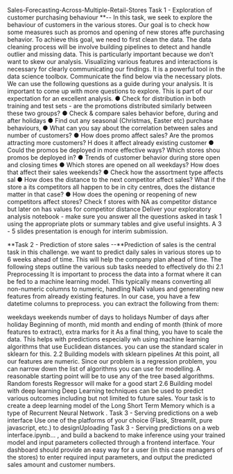 Sales-Forecasting-Across-Multiple-Retail-Stores
Task 1 - Exploration of customer purchasing behaviour **-- In this task, we seek to explore the behaviour of customers in the various stores. Our goal is to check how some measures such as promos and opening of new stores affe purchasing behavior. To achieve this goal, we need to first clean the data. The data cleaning process will be involve building pipelines to detect and handle outlier and missing data. This is particularly important because we don’t want to skew our analysis. Visualizing various features and interactions is necessary for clearly communicating our findings. It is a powerful tool in the data science toolbox. Communicate the find below via the necessary plots. We can use the following questions as a guide during your analysis. It is important to come up with more questions to explore. This is part of our expectation for an excellent analysis. ● Check for distribution in both training and test sets - are the promotions distributed similarly between these two groups? ● Check & compare sales behavior before, during and after holidays ● Find out any seasonal (Christmas, Easter etc) purchase behaviours, ● What can you say about the correlation between sales and number of customers? ● How does promo affect sales? Are the promos attracting more customers? H does it affect already existing customer ● Could the promos be deployed in more effective ways? Which stores shou promos be deployed in? ● Trends of customer behavior during store open and closing times ● Which stores are opened on all weekdays? How does that affect their sales weekends? ● Check how the assortment type affects sal ● How does the distance to the next competitor affect sales? What if the store a its competitors all happen to be in city centres, does the distance matter in that case? ● How does the opening or reopening of new competitors affect stores? Check f stores with NA as competitor distance but later on has values for competitor distance Deliver your exploratory analysis notebook - make sure you answer all the questions asked in task 1 using the appropriate plots or summary tables and give useful insights. A 3 - 5 slides presentation is enough for interim submission.

**Task 2 - Prediction of store sales --**Prediction of sales is the central task in this challenge. we want to predict daily sales in various stores up to 6 weeks ahead of time. This will help the company plan ahead of time. The following steps outline the various sub tasks needed to effectively do thi 2.1 Preprocessing It is important to process the data into a format where it can be fed to a machine learning model. This typically means converting all non-numeric columns to numeric, handling NaN values and generating new features from already existing features. In our case, you have a few datetime columns to preprocess. you can extract the following from them:

weekdays
weekends
number of days to holidays
Number of days after holiday
Beginning of month, mid month and ending of month
(think of more features to extract), extra marks for it As a final thing, you have to scale the data. This helps with predictions especially wh using machine learning algorithms that use Euclidean distances. you can use the standard scaler in sklearn for this. 2.2 Building models with sklearn pipelines At this point, all our features are numeric. Since our problem is a regression problem, you can narrow down the list of algorithms you can use for modelling. A reasonable starting point will be to use any of the tree based algorithms. Random forests Regressor will make for a good start 2.6 Building model with deep learning Deep Learning techniques can be used to predict various outcomes including but not limited to future sales. Your task is to create a deep learning model of the Long Short Term Memory which is a type of Recurrent Neural Network . Task 3 - Serving predictions on a web interface Use one of the platforms of your choice (Flask, Streamlit, pure javascript, etc.) to designUploading Task 3 - Serving predictions on a web interface.ipynb… , and build a backend to make inference using your trained model and input parameters collected through a frontend interface. Your dashboard should provide an easy way for a user (in this case managers of the stores) to enter required input parameters, and output the predicted sales amount and customer numbers.
